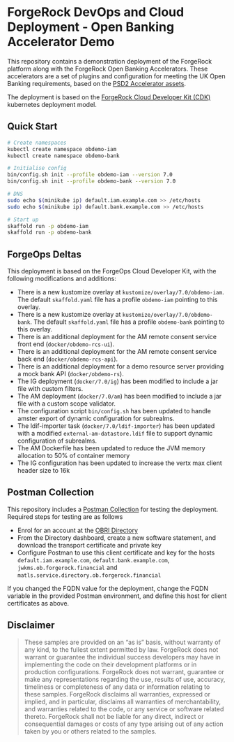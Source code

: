 # ForgeRock DevOps and Cloud Deployment - Open Banking Accelerator Demo

This repository contains a demonstration deployment of the ForgeRock platform along with the ForgeRock Open Banking Accelerators. These accelerators are a set of plugins and configuration for meeting the UK Open Banking requirements, based on the [PSD2 Accelerator assets](https://github.com/ForgeRock/PSD2-Accelerators/tree/OpenBankingAccelerators).

The deployment is based on the [ForgeRock Cloud Developer Kit (CDK)](https://backstage.forgerock.com/docs/forgeops/7/index-forgeops.html) kubernetes deployment model.

## Quick Start

```bash
# Create namespaces
kubectl create namespace obdemo-iam
kubectl create namespace obdemo-bank

# Initialise config
bin/config.sh init --profile obdemo-iam --version 7.0
bin/config.sh init --profile obdemo-bank --version 7.0

# DNS
sudo echo $(minikube ip) default.iam.example.com >> /etc/hosts
sudo echo $(minikube ip) default.bank.example.com >> /etc/hosts

# Start up 
skaffold run -p obdemo-iam
skaffold run -p obdemo-bank
```

## ForgeOps Deltas

This deployment is based on the ForgeOps Cloud Developer Kit, with the following modifications and additions:

- There is a new kustomize overlay at `kustomize/overlay/7.0/obdemo-iam`. The default `skaffold.yaml` file has a profile `obdemo-iam` pointing to this overlay.
- There is a new kustomize overlay at `kustomize/overlay/7.0/obdemo-bank`. The default `skaffold.yaml` file has a profile `obdemo-bank` pointing to this overlay.
- There is an additional deployment for the AM remote consent service front end (`docker/obdemo-rcs-ui`).
- There is an additional deployment for the AM remote consent service back end (`docker/obdemo-rcs-api`).
- There is an additional deployment for a demo resource server providing a mock bank API (`docker/obdemo-rs`).
- The IG deployment (`docker/7.0/ig`) has been modified to include a jar file with custom filters.
- The AM deployment (`docker/7.0/am`) has been modified to include a jar file with a custom scope validator.
- The configuration script `bin/config.sh` has been updated to handle amster export of dynamic configuration for subrealms.
- The ldif-importer task (`docker/7.0/ldif-importer`) has been updated with a modified `external-am-datastore.ldif` file to support dynamic configuration of subrealms.
- The AM Dockerfile has been updated to reduce the JVM memory allocation to 50% of container memory
- The IG configuration has been updated to increase the vertx max client header size to 16k

## Postman Collection

This repository includes a [Postman Collection](postman) for testing the deployment. Required steps for testing are as follows

- Enrol for an account at the [OBRI Directory](https://directory.ob.forgerock.financial)
- From the Directory dashboard, create a new software statement, and download the transport certificate and private key
- Configure Postman to use this client certificate and key for the hosts `default.iam.example.com`, `default.bank.example.com`, `jwkms.ob.forgerock.financial` and `matls.service.directory.ob.forgerock.financial`

If you changed the FQDN value for the deployment, change the FQDN variable in the provided Postman environment, and define this host for client certificates as above.


## Disclaimer

>These samples are provided on an “as is” basis, without warranty of any kind, to the fullest extent
permitted by law. ForgeRock does not warrant or guarantee the individual success developers
may have in implementing the code on their development platforms or in
production configurations. ForgeRock does not warrant, guarantee or make any representations
regarding the use, results of use, accuracy, timeliness or completeness of any data or
information relating to these samples. ForgeRock disclaims all warranties, expressed or implied, and
in particular, disclaims all warranties of merchantability, and warranties related to the code, or any
service or software related thereto. ForgeRock shall not be liable for any direct, indirect or
consequential damages or costs of any type arising out of any action taken by you or others related
to the samples.

